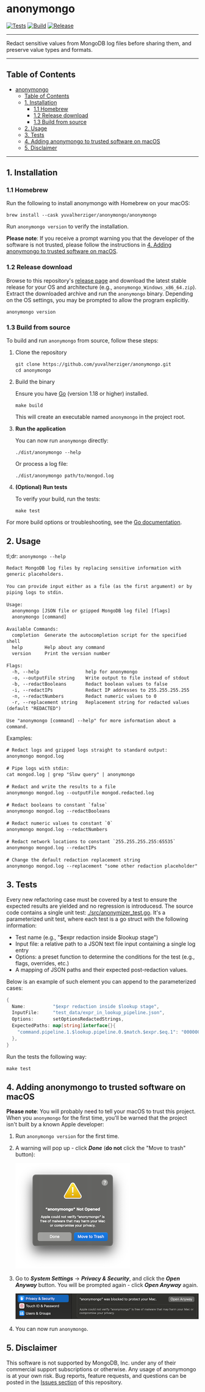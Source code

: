 # anonymongo

[![Tests](https://github.com/yuvalherziger/anonymongo/actions/workflows/test.yml/badge.svg)](https://github.com/yuvalherziger/anonymongo/actions/workflows/test.yml)
[![Build](https://github.com/yuvalherziger/anonymongo/actions/workflows/release.yml/badge.svg)](https://github.com/yuvalherziger/anonymongo/actions/workflows/release.yml)
[![Release](https://img.shields.io/github/v/release/yuvalherziger/anonymongo?label=release)](https://github.com/yuvalherziger/anonymongo/releases)

---

Redact sensitive values from MongoDB log files before sharing them, and preserve value types and formats.

---

## Table of Contents

- [anonymongo](#anonymongo)
  - [Table of Contents](#table-of-contents)
  - [1. Installation](#1-installation)
    - [1.1 Homebrew](#11-homebrew)
    - [1.2 Release download](#12-release-download)
    - [1.3 Build from source](#13-build-from-source)
  - [2. Usage](#2-usage)
  - [3. Tests](#3-tests)
  - [4. Adding anonymongo to trusted software on macOS](#4-adding-anonymongo-to-trusted-software-on-macos)
  - [5. Disclaimer](#5-disclaimer)

---

## 1. Installation

### 1.1 Homebrew

Run the following to install anonymongo with Homebrew on your macOS:

```shell
brew install --cask yuvalherziger/anonymongo/anonymongo
```

Run `anonymongo version` to verify the installation.

**Please note**: If you receive a prompt warning you that the developer of the software
is not trusted, please follow the instructions in [4. Adding anonymongo to trusted software on macOS](#4-adding-anonymongo-to-trusted-software-on-macos).

### 1.2 Release download

Browse to this repository's [release page](https://github.com/yuvalherziger/anonymongo/releases) and
download the latest stable release for your OS and architecture (e.g., `anonymongo_Windows_x86_64.zip`).
Extract the downloaded archive and run the `anonymongo` binary. Depending on the OS settings, you may be
prompted to allow the program explicitly.

```shell
anonymongo version
```

### 1.3 Build from source

To build and run `anonymongo` from source, follow these steps:

1. Clone the repository

    ```shell
    git clone https://github.com/yuvalherziger/anonymongo.git
    cd anonymongo
    ```

2. Build the binary

    Ensure you have [Go](https://golang.org/dl/) (version 1.18 or higher) installed.

    ```shell
    make build
    ```

    This will create an executable named `anonymongo` in the project root.

3. **Run the application**

    You can now run `anonymongo` directly:

    ```shell
    ./dist/anonymongo --help
    ```

    Or process a log file:

    ```shell
    ./dist/anonymongo path/to/mongod.log
    ```

4. **(Optional) Run tests**

    To verify your build, run the tests:

    ```shell
    make test
    ```

For more build options or troubleshooting, see the [Go documentation](https://golang.org/doc/).

## 2. Usage

tl;dr: `anonymongo --help`

```
Redact MongoDB log files by replacing sensitive information with generic placeholders.

You can provide input either as a file (as the first argument) or by piping logs to stdin.

Usage:
  anonymongo [JSON file or gzipped MongoDB log file] [flags]
  anonymongo [command]

Available Commands:
  completion  Generate the autocompletion script for the specified shell
  help        Help about any command
  version     Print the version number

Flags:
  -h, --help                 help for anonymongo
  -o, --outputFile string    Write output to file instead of stdout
  -b, --redactBooleans       Redact boolean values to false
  -i, --redactIPs            Redact IP addresses to 255.255.255.255
  -n, --redactNumbers        Redact numeric values to 0
  -r, --replacement string   Replacement string for redacted values (default "REDACTED")

Use "anonymongo [command] --help" for more information about a command.
```

Examples:


```shell
# Redact logs and gzipped logs straight to standard output:
anonymongo mongod.log

# Pipe logs with stdin:
cat mongod.log | grep "Slow query" | anonymongo

# Redact and write the results to a file
anonymongo mongod.log --outputFile mongod.redacted.log

# Redact booleans to constant `false`
anonymongo mongod.log --redactBooleans

# Redact numeric values to constant `0`
anonymongo mongod.log --redactNumbers

# Redact network locations to constant `255.255.255.255:65535`
anonymongo mongod.log --redactIPs

# Change the default redaction replacement string
anonymongo mongod.log --replacement "some other redaction placeholder"

```

## 3. Tests

Every new refactoring case must be covered by a test to ensure the expected results are yielded and no
regression is introducesd. The source code contains a single unit test: [./src/anonymizer_test.go](./src/anonymizer_test.go).
It's a parameterized unit test, where each test is a go struct with the following information:

* Test name (e.g., "$expr redaction inside $lookup stage")
* Input file: a relative path to a JSON text file input containing a single log entry
* Options: a preset function to determine the conditions for the test (e.g., flags, overrides, etc.)
* A mapping of JSON paths and their expected post-redaction values.

Below is an example of such element you can append to the parameterized cases:

```go
{
  Name:          "$expr redaction inside $lookup stage",
  InputFile:     "test_data/expr_in_lookup_pipeline.json",
  Options:       setOptionsRedactedStrings,
  ExpectedPaths: map[string]interface{}{
    "command.pipeline.1.$lookup.pipeline.0.$match.$expr.$eq.1": "000000000000000000000000",
  },
}
```

Run the tests the following way:

```shell
make test
```

## 4. Adding anonymongo to trusted software on macOS

**Please note**: You will probably need to tell your macOS to trust
this project. When you `anonymongo` for the first time, you'll be warned that the project
isn't built by a known Apple developer:

1. Run `anonymongo version` for the first time.
2. A warning will pop up - click ***Done*** (**do not** click the "Move to trash" button):
   
   ![Click "Done" in the security warning dialog](docs/images/click-done.png)

3. Go to ***System Settings*** -> ***Privacy & Security***, and click the ***Open Anyway*** button. You will be prompted again - click
   ***Open Anyway*** again.

   ![Click "Open Anyway" in the security warning dialog](docs/images/privacy-settings.png)

4. You can now run `anonymongo`.

## 5. Disclaimer

This software is not supported by MongoDB, Inc. under any of their commercial support subscriptions or otherwise.
Any usage of anonymongo is at your own risk. Bug reports, feature requests, and questions can be posted in the
[Issues section](https://github.com/yuvalherziger/anonymongo/issues) of this repository.
